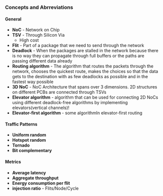 ### Concepts and Abrreviations

#### General

* **NoC** - Network on Chip
* **TSV** - Through Silicon Via
  - High cost
* **Flit** - Part of a package that we need to send through the network
* **Deadlock** - When the packages are stalled in the network because there is no way they can propagate through full buffers or the paths are passing different data already
* **Routing algorithm** - The algorithm that routes the packets through the network, chooses the quickest route, makes the choices so that the data gets to the destination with as few deadlocks as possible and in the fastest way possible
* **3D NoC** - NoC Architecture that spans over 3 dimensions. 2D structures on different PCBs are connected through TSVs
* **Elevator algorithm** - algorithm that can be used for connecting 2D NoCs using different deadlock-free algorithms by implementing elevators(vertical channels)!
* **Elevator-first algorithm** - some algorithmIn elevator-first routing

#### Traffic Patterns
- **Uniform random**
- **Hotspot random**
- **Tornado**
- **Bit complementary**

#### Metrics
- **Average latency**
- **Aggregate throughput**
- **Energy consumption per flit**
- **injection ratio** - Flits/Node/Cycle
